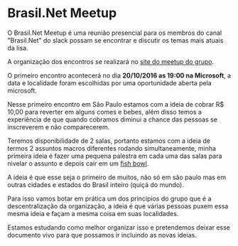 # Brasil.Net Meetup

O Brasil.Net Meetup é uma reunião presencial para os membros do canal "Brasil.Net" do slack possam se encontrar e discutir os temas mais atuais da lisa.

A organização dos encontros se realizará no [site do meetup do grupo](https://www.meetup.com/Brasil-NET).

O primeiro encontro acontecerá no dia **20/10/2016 as 19:00 na Microsoft**, a data e localidade foram escolhidas por uma oportunidade aberta pela microsoft.

Nesse primeiro encontro em São Paulo estamos com a ideia de cobrar R$ 10,00 para reverter em alguns comes e bebes, além disso temos a experiência de que quando cobramos diminui a chance das pessoas se inscreverem e não comparecerem.

Teremos disponibilidade de 2 salas, portanto estamos com a ideia de termos 2 assuntos macros diferentes rodando simultaneamente, minha primeira ideia é fazer uma pequena palestra em cada uma das salas para nivelar o assunto e depois cair em um [fish bowl](http://www.kstoolkit.org/Fish+Bowl). 

A ideia é que esse seja o primeiro de muitos, não só em são paulo mas em outras cidades e estados do Brasil inteiro (quiçá do mundo).

Para isso vamos botar em prática um dos princípios do grupo que é a descentralização da organização, a ideia é que várias pessoas puxem essa mesma ideia e façam a mesma coisa em suas localidades.

Estamos estudando como melhor organizar isso e pretendemos deixar esse documento vivo para que possamos ir incluindo as novas ideias.
